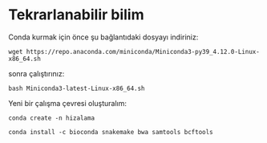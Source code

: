 # Tekrarlanabilir bilim

Conda kurmak için önce şu bağlantıdaki dosyayı indiriniz:

```
wget https://repo.anaconda.com/miniconda/Miniconda3-py39_4.12.0-Linux-x86_64.sh
```



sonra çalıştırınız:

```
bash Miniconda3-latest-Linux-x86_64.sh
```


Yeni bir çalışma çevresi oluşturalım:

```
conda create -n hizalama

conda install -c bioconda snakemake bwa samtools bcftools
```